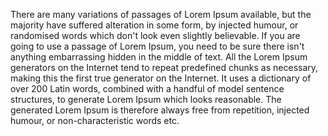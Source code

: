There are many variations of passages of Lorem Ipsum available, but the
majority have suffered alteration in some form, by injected humour, or
randomised words which don't look even slightly believable. If you are 
going to use a passage of Lorem Ipsum, you need to be sure there isn't 
anything embarrassing hidden in the middle of text. All the Lorem Ipsum 
generators on the Internet tend to repeat predefined chunks as 
necessary, making this the first true generator on the Internet. It 
uses a dictionary of over 200 Latin words, combined with a handful of 
model sentence structures, to generate Lorem Ipsum which looks 
reasonable. The generated Lorem Ipsum is therefore always free from 
repetition, injected humour, or non-characteristic words etc.